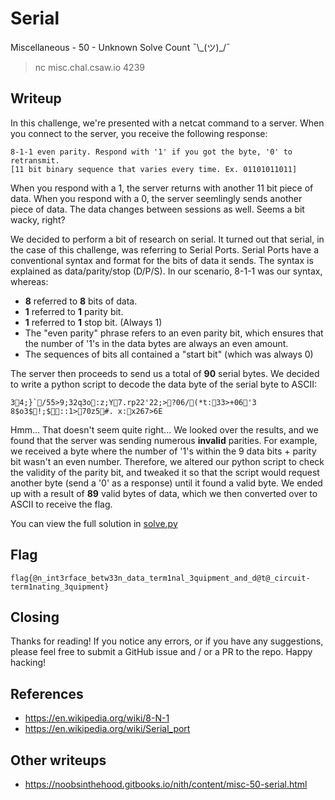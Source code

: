 # Serial
Miscellaneous - 50 - Unknown Solve Count ¯\\\_(ツ)\_/¯
> nc misc.chal.csaw.io 4239

## Writeup
In this challenge, we're presented with a netcat command to a server. When you connect to the server, you receive the following response:
```
8-1-1 even parity. Respond with '1' if you got the byte, '0' to retransmit.
[11 bit binary sequence that varies every time. Ex. 01101011011]
```

When you respond with a 1, the server returns with another 11 bit piece of data. When you respond with a 0, the server seemlingly sends another piece of data. The data changes between sessions as well. Seems a bit wacky, right?

We decided to perform a bit of research on serial. It turned out that serial, in the case of this challenge, was referring to Serial Ports. Serial Ports have a conventional syntax and format for the bits of data it sends. The syntax is explained as data/parity/stop (D/P/S). In our scenario, 8-1-1 was our syntax, whereas:
- **8** referred to **8** bits of data.
- **1** referred to **1** parity bit.
- **1** referred to **1** stop bit. (Always 1)
- The "even parity" phrase refers to an even parity bit, which ensures that the number of '1's in the data bytes are always an even amount.
- The sequences of bits all contained a "start bit" (which was always 0)

The server then proceeds to send us a total of **90** serial bytes. We decided to write a python script to decode the data byte of the serial byte to ASCII:

```
34;}`/55>9;32q3o:z;Y7.rp22'22;>?06/(*t:33>+06'3 8$o3$!;$::1>70z5#. x:x267>6E
```

Hmm... That doesn't seem quite right... We looked over the results, and we found that the server was sending numerous **invalid** parities. For example, we received a byte where the number of '1's within the 9 data bits + parity bit wasn't an even number. Therefore, we altered our python script to check the validity of the parity bit, and tweaked it so that the script would request another byte (send a '0' as a response) until it found a valid byte. We ended up with a result of **89** valid bytes of data, which we then converted over to ASCII to receive the flag.

You can view the full solution in [solve.py](./solve.py)

## Flag
```
flag{@n_int3rface_betw33n_data_term1nal_3quipment_and_d@t@_circuit-term1nating_3quipment}
```

## Closing
Thanks for reading! If you notice any errors, or if you have any suggestions, please feel free to submit a GitHub issue and / or a PR to the repo. Happy hacking!

## References
- https://en.wikipedia.org/wiki/8-N-1
- https://en.wikipedia.org/wiki/Serial_port

## Other writeups
- https://noobsinthehood.gitbooks.io/nith/content/misc-50-serial.html
